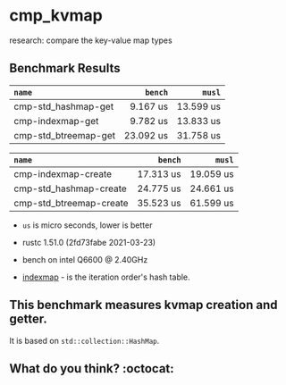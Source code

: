 # cmp_kvmap
research: compare the key-value map types

## Benchmark Results

|         `name`          |   `bench`   |   `musl`    |
|:------------------------|------------:|------------:|
| cmp-std_hashmap-get     |    9.167 us |   13.599 us |
| cmp-indexmap-get        |    9.782 us |   13.833 us |
| cmp-std_btreemap-get    |   23.092 us |   31.758 us |

|         `name`          |   `bench`   |   `musl`    |
|:------------------------|------------:|------------:|
| cmp-indexmap-create     |   17.313 us |   19.059 us |
| cmp-std_hashmap-create  |   24.775 us |   24.661 us |
| cmp-std_btreemap-create |   35.523 us |   61.599 us |

- `us` is micro seconds, lower is better
- rustc 1.51.0 (2fd73fabe 2021-03-23)
- bench on intel Q6600 @ 2.40GHz

- [indexmap](https://crates.io/crates/indexmap) - is the iteration order's hash table.

## This benchmark measures kvmap creation and getter.

It is based on `std::collection::HashMap`.

## What do you think? :octocat:
